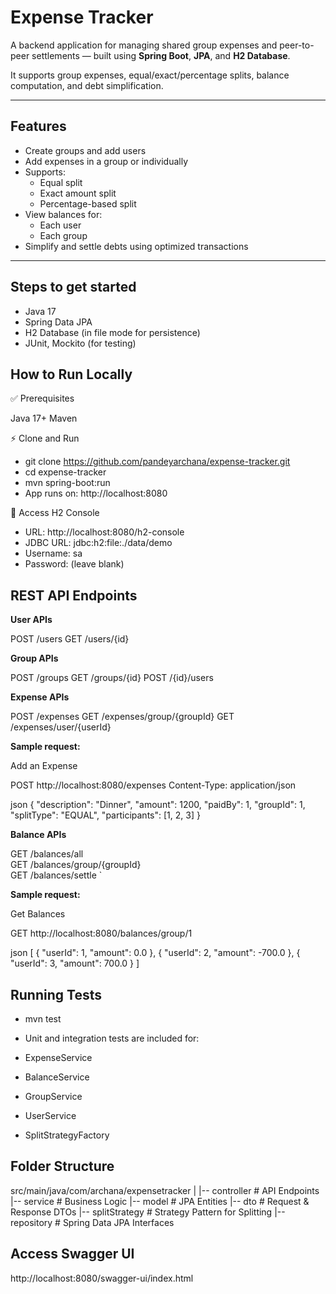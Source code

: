 # Expense Tracker

A backend application for managing shared group expenses and peer-to-peer settlements — built using **Spring Boot**, **JPA**, and **H2 Database**.

It supports group expenses, equal/exact/percentage splits, balance computation, and debt simplification.

---

## Features

- Create groups and add users
- Add expenses in a group or individually
- Supports:
  - Equal split
  - Exact amount split
  - Percentage-based split
- View balances for:
  - Each user
  - Each group
- Simplify and settle debts using optimized transactions

---

## Steps to get started

- Java 17
- Spring Data JPA
- H2 Database (in file mode for persistence)
- JUnit, Mockito (for testing)

## How to Run Locally

✅ Prerequisites

Java 17+
Maven

⚡ Clone and Run

- git clone https://github.com/pandeyarchana/expense-tracker.git
- cd expense-tracker
- mvn spring-boot:run
- App runs on: http://localhost:8080

🔧 Access H2 Console

- URL: http://localhost:8080/h2-console
- JDBC URL: jdbc:h2:file:./data/demo
- Username: sa
- Password: (leave blank)

## REST API Endpoints

**User APIs**

POST /users
GET  /users/{id}

**Group APIs**

POST  /groups
GET  /groups/{id}
POST /{id}/users

**Expense APIs**

POST /expenses
GET  /expenses/group/{groupId}
GET  /expenses/user/{userId}

**Sample request:**

Add an Expense

POST http://localhost:8080/expenses
Content-Type: application/json

json
{
"description": "Dinner",
"amount": 1200,
"paidBy": 1,
"groupId": 1,
"splitType": "EQUAL",
"participants": [1, 2, 3]
}

**Balance APIs**

GET /balances/all                
GET /balances/group/{groupId}   
GET /balances/settle        `

**Sample request:**

Get Balances

GET http://localhost:8080/balances/group/1

json
[
{
"userId": 1,
"amount": 0.0
},
{
"userId": 2,
"amount": -700.0
},
{
"userId": 3,
"amount": 700.0
}
]

## Running Tests
- mvn test
- Unit and integration tests are included for:

- ExpenseService
- BalanceService
- GroupService
- UserService
- SplitStrategyFactory

## Folder Structure

src/main/java/com/archana/expensetracker
|
|-- controller      # API Endpoints
|-- service         # Business Logic
|-- model           # JPA Entities
|-- dto             # Request & Response DTOs
|-- splitStrategy   # Strategy Pattern for Splitting
|-- repository      # Spring Data JPA Interfaces

## Access Swagger UI
http://localhost:8080/swagger-ui/index.html
